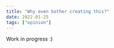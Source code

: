 ```yaml
---
title: "Why even bother creating this?"
date: 2022-01-25
tags: ["opinion"]
---
```


Work in progress :) 

